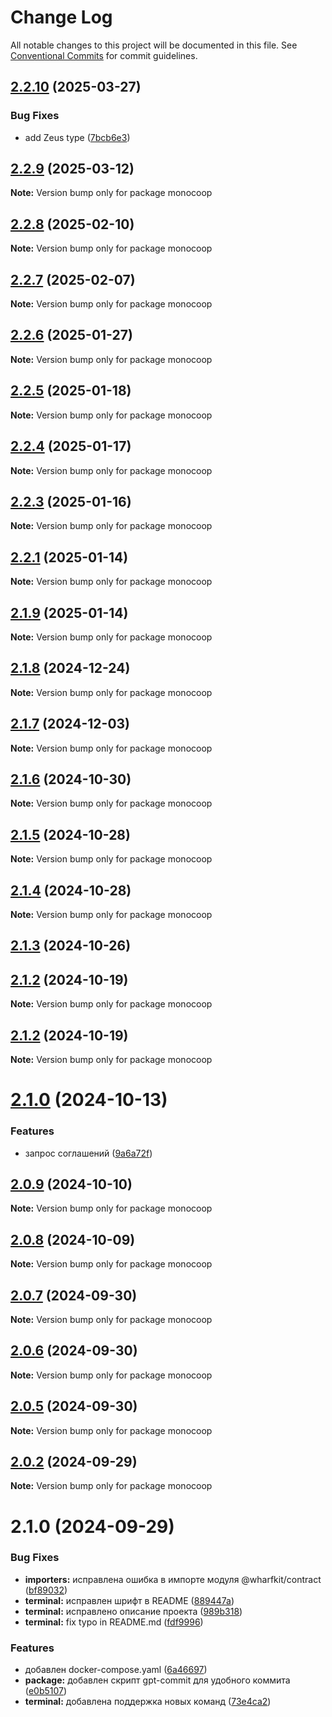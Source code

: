 # Change Log

All notable changes to this project will be documented in this file.
See [Conventional Commits](https://conventionalcommits.org) for commit guidelines.

## [2.2.10](https://github.com/coopenomics/mono/compare/v2.2.9...v2.2.10) (2025-03-27)


### Bug Fixes

* add Zeus type ([7bcb6e3](https://github.com/coopenomics/mono/commit/7bcb6e30a77b0ab89c5293188b58f08f19c8761e))





## [2.2.9](https://github.com/coopenomics/mono/compare/v2.2.8...v2.2.9) (2025-03-12)

**Note:** Version bump only for package monocoop





## [2.2.8](https://github.com/coopenomics/monocoop/compare/v2.2.7...v2.2.8) (2025-02-10)

**Note:** Version bump only for package monocoop





## [2.2.7](https://github.com/coopenomics/monocoop/compare/v2.2.6...v2.2.7) (2025-02-07)

**Note:** Version bump only for package monocoop





## [2.2.6](https://github.com/coopenomics/monocoop/compare/v2.2.6-alpha.0...v2.2.6) (2025-01-27)

**Note:** Version bump only for package monocoop





## [2.2.5](https://github.com/coopenomics/monocoop/compare/v2.2.4...v2.2.5) (2025-01-18)

**Note:** Version bump only for package monocoop





## [2.2.4](https://github.com/coopenomics/monocoop/compare/v2.2.0...v2.2.4) (2025-01-17)

**Note:** Version bump only for package monocoop





## [2.2.3](https://github.com/coopenomics/monocoop/compare/v2.2.0...v2.2.3) (2025-01-16)

**Note:** Version bump only for package monocoop





## [2.2.1](https://github.com/coopenomics/monocoop/compare/v2.2.0...v2.2.1) (2025-01-14)

**Note:** Version bump only for package monocoop





## [2.1.9](https://github.com/coopenomics/monocoop/compare/v2.1.8...v2.1.9) (2025-01-14)

**Note:** Version bump only for package monocoop





## [2.1.8](https://github.com/coopenomics/monocoop/compare/v2.1.6...v2.1.8) (2024-12-24)

**Note:** Version bump only for package monocoop





## [2.1.7](https://github.com/coopenomics/monocoop/compare/v2.1.6...v2.1.7) (2024-12-03)

**Note:** Version bump only for package monocoop





## [2.1.6](https://github.com/coopenomics/monocoop/compare/v2.1.5...v2.1.6) (2024-10-30)

**Note:** Version bump only for package monocoop





## [2.1.5](https://github.com/coopenomics/monocoop/compare/v2.1.4...v2.1.5) (2024-10-28)

**Note:** Version bump only for package monocoop





## [2.1.4](https://github.com/coopenomics/monocoop/compare/v2.1.4-alpha.2...v2.1.4) (2024-10-28)

**Note:** Version bump only for package monocoop





## [2.1.3](https://github.com/coopenomics/monocoop/compare/v2.1.2-alpha.10...v2.1.3) (2024-10-26)



## [2.1.2](https://github.com/coopenomics/monocoop/compare/v2.1.1...v2.1.2) (2024-10-19)

**Note:** Version bump only for package monocoop





## [2.1.2](https://github.com/coopenomics/monocoop/compare/v2.1.1...v2.1.2) (2024-10-19)

**Note:** Version bump only for package monocoop





# [2.1.0](https://github.com/coopenomics/monocoop/compare/v2.0.10-alpha.3...v2.1.0) (2024-10-13)


### Features

* запрос соглашений ([9a6a72f](https://github.com/coopenomics/monocoop/commit/9a6a72f605ba52eef2ed6f18ccee6fbed287ea00))





## [2.0.9](https://github.com/coopenomics/monocoop/compare/v2.0.8...v2.0.9) (2024-10-10)

**Note:** Version bump only for package monocoop





## [2.0.8](https://github.com/coopenomics/monocoop/compare/v2.0.7...v2.0.8) (2024-10-09)

**Note:** Version bump only for package monocoop





## [2.0.7](https://github.com/coopenomics/monocoop/compare/v2.0.6...v2.0.7) (2024-09-30)

**Note:** Version bump only for package monocoop





## [2.0.6](https://github.com/coopenomics/monocoop/compare/v2.0.5...v2.0.6) (2024-09-30)

**Note:** Version bump only for package monocoop





## [2.0.5](https://github.com/coopenomics/monocoop/compare/v2.0.5-alpha.0...v2.0.5) (2024-09-30)

**Note:** Version bump only for package monocoop





## [2.0.2](https://github.com/coopenomics/monocoop/compare/v2.0.2-alpha.1...v2.0.2) (2024-09-29)

**Note:** Version bump only for package monocoop





# 2.1.0 (2024-09-29)


### Bug Fixes

* **importers:** исправлена ошибка в импорте модуля @wharfkit/contract ([bf89032](https://github.com/coopenomics/monocoop/commit/bf89032d8f66444804a2521f4eb96ffc75b0f605))
* **terminal:** исправлен шрифт в README ([889447a](https://github.com/coopenomics/monocoop/commit/889447a93ceadb577613ddb5b1cb2ef1cc3d54b6))
* **terminal:** исправлено описание проекта ([989b318](https://github.com/coopenomics/monocoop/commit/989b3180ded99a871e018cf26e6c493449223c01))
* **terminal:** fix typo in README.md ([fdf9996](https://github.com/coopenomics/monocoop/commit/fdf999619d2d69e960b062fe6815f5b057c95f48))


### Features

* добавлен docker-compose.yaml ([6a46697](https://github.com/coopenomics/monocoop/commit/6a46697c9d6cc3cde14dbce8f70997c00f9850de))
* **package:** добавлен скрипт gpt-commit для удобного коммита ([e0b5107](https://github.com/coopenomics/monocoop/commit/e0b510799bb0ac68890d572deb652beefd0651c4))
* **terminal:** добавлена поддержка новых команд ([73e4ca2](https://github.com/coopenomics/monocoop/commit/73e4ca226acebcbea3ae59a62def99d86efb1353))
